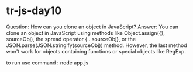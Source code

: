 # tr-js-day10
Question: How can you clone an object in JavaScript?
Answer: You can clone an object in JavaScript using methods like Object.assign({}, sourceObj), the spread operator {...sourceObj}, or the JSON.parse(JSON.stringify(sourceObj)) method. However, the last method won't work for objects containing functions or special objects like RegExp.

to run use command : node app.js

